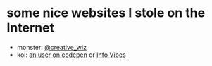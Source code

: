 # some nice websites I stole on the Internet
  - monster: [@creative_wiz](https://www.instagram.com/reel/C99KgLTNdxT/)
  - koi: [an user on codepen](https://codepen.io/BOSS562/details/dyvxypd) or [Info Vibes](https://info-vibes.com/simple-way-to-handle-flying-lanterns-and-a-koi-fish/)
